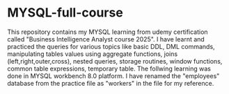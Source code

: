 # MYSQL-full-course
This repository contains my MYSQL learning from udemy certification called "Business Intelligence Analyst course 2025". I have learnt and practiced the queries for various topics like basic DDL, DML commands, manipulating tables values using aggregate functions, joins (left,right,outer,cross), nested queries, storage routines, window functions, common table expressions, temporary table. The follwing learning was done in MYSQL workbench 8.0 platform. I have renamed the "employees" database from the practice file as "workers" in the file for my reference.
